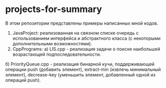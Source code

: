 # projects-for-summary

В этом репозитории представлены примеры написанных мной кодов.
1) JavaProject: реализованная на связном списке очередь с использованием интерфейса и абстрактного класса (с некоторыми дополнительными возможностями).
2) CppPrograms: 
а) LIS.cpp - реализация задачи о поиске наибольшей возрастающей подпоследовательности. 

б) PriorityQueue.cpp - реализация бинарной кучи, поддерживающей операции push (добавить элемент), extract-min (извлечь минимальный элемент), decrease-key (уменьшить элемент, добавленный одной из операций push). 
